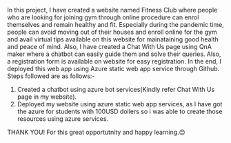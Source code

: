 In this project, I have created a website named Fitness Club where people who are looking for joining gym through online procedure can enrol themselves and remain healthy and fit.
Especially during the pandemic time, people can avoid moving out of their houses and enroll online for the gym and avail virtual tips available on this website for mainataining good health and peace of mind.
Also, I have created a Chat With Us page using QnA maker where a chatbot can easily guide them and solve their queries. 
Also, a registration form is available on website for easy registration. 
In the end, I deployed this web app using Azure static web app service through Github. Steps followed are as follows:-

1. Created a chatbot using azure bot services(Kindly refer Chat With Us page in my website).
2. Deployed my website using azure static web app services, as I have got the azure for students with 100USD dollers so i was able to create those resources using azure services.

THANK YOU! For this great opportutnity and happy learning.😊

